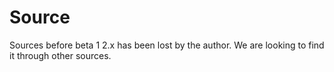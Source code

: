 # Source

Sources before beta 1 2.x has been lost by the author. We are looking to find it through other sources.
